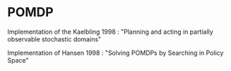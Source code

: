 # POMDP
Implementation of the Kaelbling 1998 : "Planning and acting in partially observable stochastic domains"

Implementation of Hansen 1998 : "Solving POMDPs by Searching in Policy Space"
